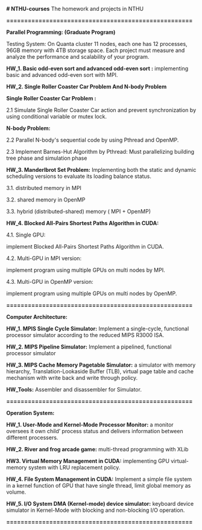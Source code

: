 <b># NTHU-courses</b>
The homework and projects in NTHU

<b>====================================================</b></p>
<b>Parallel Programming: (Graduate Program)</b>

Testing System: On Quanta cluster 11 nodes, each one has 12 processes, 96GB memory with 4TB storage space.
Each project must measure and analyze the performance and scalability of your program.

<b>HW_1. Basic odd-even sort and advanced odd-even sort :</b> implementing basic and advanced odd-even sort with MPI.

<b>HW_2. Single Roller Coaster Car Problem And N-body Problem</b></p>
      <b>Single Roller Coaster Car Problem  :</b> </p>
  2.1 Simulate Single Roller Coaster Car action and prevent synchronization by using conditional variable or mutex lock.</p>
  <b>N-body Problem:</b></p>
  2.2 Parallel N-body's sequential code by using Pthread and OpenMP.</p>
  2.3 Implement Barnes-Hut Algorithm by Pthread: Must parallelizing building tree phase and simulation phase</p>

<b>HW_3. Manderlbrot Set Problem:</b> Implementing both the static and dynamic scheduling versions to evaluate its loading balance status.</p>
   3.1. distributed memory in MPI</p> 
   3.2. shared memory in OpenMP</p>
   3.3. hybrid (distributed-shared) memory ( MPI + OpenMP)</p>

<b>HW_4. Blocked All-Pairs Shortest Paths Algorithm in CUDA:</b></p>
   4.1. Single GPU:</p> 
        implement Blocked All-Pairs Shortest Paths Algorithm in CUDA.</p>
   4.2. Multi-GPU in MPI version:</p> 
        implement program using multiple GPUs on multi nodes by MPI.</p>
   4.3. Multi-GPU in OpenMP version:</p> 
        implement program using multiple GPUs on multi nodes by OpenMP.</p>
  
<b>====================================================</b></p>
<b>Computer Architecture:</b>

<b>HW_1. MPIS Single Cycle Simulator:</b> Implement a single-cycle, functional processor simulator according to the reduced MIPS R3000 ISA. 

<b>HW_2. MIPS Pipeline Simulator:</b> Implement a pipelined, functional processor simulator 

<b>HW_3. MIPS Cache Memory Pagetable Simulator:</b> a simulator with memory hierarchy, Translation-Lookaside Buffer (TLB), virtual page table and cache mechanism with write back and write through policy. 

<b>HW_Tools:</b> Assembler and disassembler for Simulator.

<b>====================================================</b></p>
<b>Operation System:</b>

<b>HW_1. User-Mode and Kernel-Mode Processor Monitor:</b> a monitor oversees it own child’ process status and delivers information between different processers.

<b>HW_2. River and frog arcade game:</b> multi-thread programming with XLib

<b>HW3. Virtual Memory Management in CUDA:</b> implementing GPU virtual-memory system with LRU replacement policy.

<b>HW_4. File System Management in CUDA:</b> Implement a simple file system in a kernel function of GPU that have single thread, limit global memory as volume.

<b>HW_5. I/O System DMA (Kernel-mode) device simulator:</b> keyboard device simulator in Kernel-Mode with blocking and non-blocking I/O operation.

<b>====================================================</b></p>
